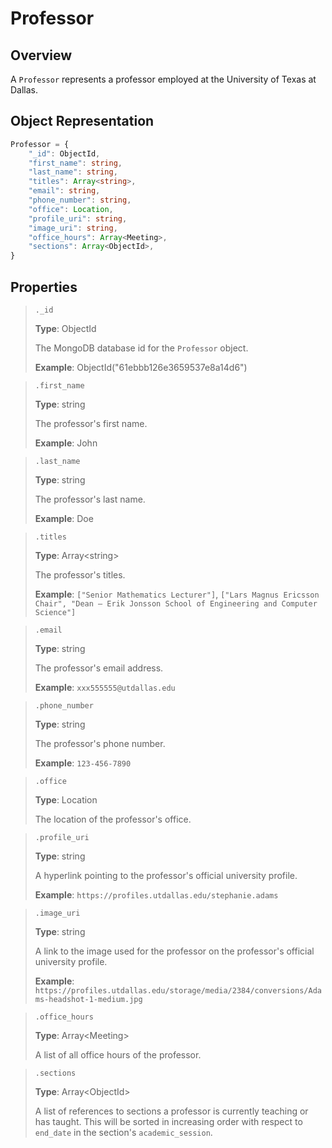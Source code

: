 # Professor

## Overview

A `Professor` represents a professor employed at the University of Texas at Dallas.

## Object Representation

```ts
Professor = {
    "_id": ObjectId,
    "first_name": string,
    "last_name": string,
    "titles": Array<string>,
    "email": string,
    "phone_number": string,
    "office": Location,
    "profile_uri": string,
    "image_uri": string,
    "office_hours": Array<Meeting>,
    "sections": Array<ObjectId>,
}
```

## Properties

> `._id`
>
> **Type**: ObjectId
>
> The MongoDB database id for the `Professor` object.
>
> **Example**: ObjectId("61ebbb126e3659537e8a14d6")

> `.first_name`
>
> **Type**: string
>
> The professor's first name.
>
> **Example**: John

> `.last_name`
>
> **Type**: string
>
> The professor's last name.
>
> **Example**: Doe

> `.titles`
>
> **Type**: Array\<string>
>
> The professor's titles.
>
> **Example**: `["Senior Mathematics Lecturer"]`, `["Lars Magnus Ericsson Chair", "Dean – Erik Jonsson School of Engineering and Computer Science"]`

> `.email`
>
> **Type**: string
>
> The professor's email address.
>
> **Example**: `xxx555555@utdallas.edu`

> `.phone_number`
>
> **Type**: string
>
> The professor's phone number.
>
> **Example**: `123-456-7890`

> `.office`
>
> **Type**: Location
>
> The location of the professor's office.

> `.profile_uri`
>
> **Type**: string
>
> A hyperlink pointing to the professor's official university profile.
>
> **Example**: `https://profiles.utdallas.edu/stephanie.adams`

> `.image_uri`
>
> **Type**: string
>
> A link to the image used for the professor on the professor's official university profile.
>
> **Example**: `https://profiles.utdallas.edu/storage/media/2384/conversions/Adams-headshot-1-medium.jpg`

> `.office_hours`
>
> **Type**: Array\<Meeting>
>
> A list of all office hours of the professor.

> `.sections`
>
> **Type**: Array\<ObjectId>
>
> A list of references to sections a professor is currently teaching or has taught. This will be sorted in increasing order with respect to `end_date` in the section's `academic_session`.
